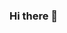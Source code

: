### Hi there 👋

<!--
**22-23-26/22-23-26** is a ✨ _special_ ✨ repository because its `README.md` (this file) appears on your GitHub profile.

Here are some ideas to get you started:

- 🔭 I’m currently working on ... Algebra and numerical pi
- 🌱 I’m currently learning ... Codex config
- 👯 I’m looking to collaborate on ... Chaos theory
- 🤔 I’m looking for help with ... Language
- 💬 Ask me about ... Life
- 📫 How to reach me: ... uberallesdolphins@gmail.com
- 😄 Pronouns: ... Mister
- ⚡ Fun fact: ... Artist
-->

